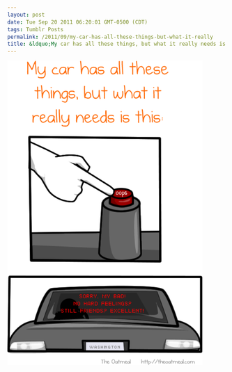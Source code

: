 ```yaml
---
layout: post
date: Tue Sep 20 2011 06:20:01 GMT-0500 (CDT)
tags: Tumblr Posts
permalink: /2011/09/my-car-has-all-these-things-but-what-it-really
title: &ldquo;My car has all these things, but what it really needs is this:&rdquo; (via This is what my car needs - The Oatmeal)
---
```


![](/public/assets/tumblr/tumblr_lrtjhefK8J1qa4klho1_500.png)
